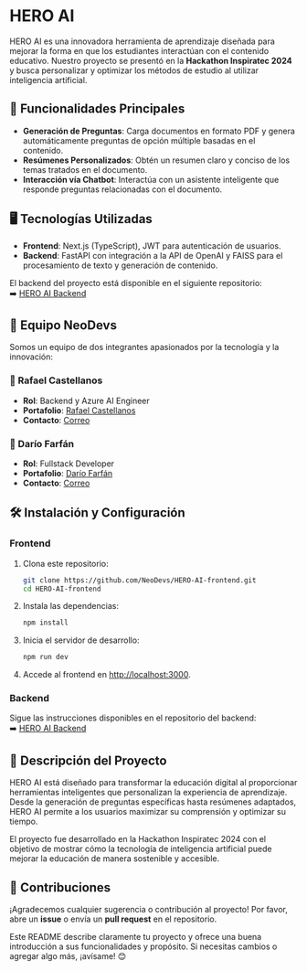 # HERO AI

HERO AI es una innovadora herramienta de aprendizaje diseñada para mejorar la forma en que los estudiantes interactúan con el contenido educativo. Nuestro proyecto se presentó en la **Hackathon Inspiratec 2024** y busca personalizar y optimizar los métodos de estudio al utilizar inteligencia artificial.

## 🚀 Funcionalidades Principales

- **Generación de Preguntas**: Carga documentos en formato PDF y genera automáticamente preguntas de opción múltiple basadas en el contenido.
- **Resúmenes Personalizados**: Obtén un resumen claro y conciso de los temas tratados en el documento.
- **Interacción vía Chatbot**: Interactúa con un asistente inteligente que responde preguntas relacionadas con el documento.

## 🖥️ Tecnologías Utilizadas

- **Frontend**: Next.js (TypeScript), JWT para autenticación de usuarios.
- **Backend**: FastAPI con integración a la API de OpenAI y FAISS para el procesamiento de texto y generación de contenido. 

El backend del proyecto está disponible en el siguiente repositorio:  
➡️ [HERO AI Backend](https://github.com/rafaelcg14/hero-ai-backend)

## 🌟 Equipo NeoDevs

Somos un equipo de dos integrantes apasionados por la tecnología y la innovación:

### 👤 Rafael Castellanos
- **Rol**:  Backend y Azure AI Engineer
- **Portafolio**: [Rafael Castellanos]([https://rafael-portafolio.com](https://rafaelcg14.github.io/rafael-castellanos-portfolio/))  
- **Contacto**: [Correo](mailto:rafaelcg2718@gmail.com)

### 👤 Darío Farfán
- **Rol**: Fullstack Developer 
- **Portafolio**: [Darío Farfán]([https://segundointegrante-portafolio.com](https://alexfarfan.site/))  
- **Contacto**: [Correo](mailto:farfan_alexander@outlook.com)

## 🛠️ Instalación y Configuración

### **Frontend**
1. Clona este repositorio:
   ```bash
   git clone https://github.com/NeoDevs/HERO-AI-frontend.git
   cd HERO-AI-frontend
   ```
2. Instala las dependencias:
   ```bash
   npm install
   ```
3. Inicia el servidor de desarrollo:
   ```bash
   npm run dev
   ```
4. Accede al frontend en [http://localhost:3000](http://localhost:3000).

### **Backend**
Sigue las instrucciones disponibles en el repositorio del backend:  
➡️ [HERO AI Backend](https://github.com/rafaelcg14/hero-ai-backend)

## 📖 Descripción del Proyecto

HERO AI está diseñado para transformar la educación digital al proporcionar herramientas inteligentes que personalizan la experiencia de aprendizaje. Desde la generación de preguntas específicas hasta resúmenes adaptados, HERO AI permite a los usuarios maximizar su comprensión y optimizar su tiempo.

El proyecto fue desarrollado en la Hackathon Inspiratec 2024 con el objetivo de mostrar cómo la tecnología de inteligencia artificial puede mejorar la educación de manera sostenible y accesible.

## 🤝 Contribuciones

¡Agradecemos cualquier sugerencia o contribución al proyecto! Por favor, abre un **issue** o envía un **pull request** en el repositorio.


Este README describe claramente tu proyecto y ofrece una buena introducción a sus funcionalidades y propósito. Si necesitas cambios o agregar algo más, ¡avísame! 😊
